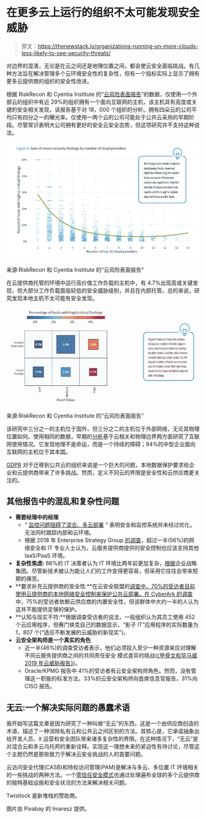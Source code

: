 # 在更多云上运行的组织不太可能发现安全威胁

> 原文：<https://thenewstack.io/organizations-running-on-more-clouds-less-likely-to-see-security-threats/>

对边界的混淆，无论是在云之间还是地理位置之间，都会使云安全面临挑战。有几种方法旨在解决管理多个云环境安全性的复杂性，但有一个指标实际上显示了拥有更多云提供商的组织的安全性改进。

根据 RiskRecon 和 Cyentia Institute 的“[云风险表面报告](https://www.riskrecon.com/cloud-risk-surface-report)”的数据，仅使用一个外部云的组织中有近 29%的组织拥有一个面向互联网的主机，该主机具有高度或关键的安全相关发现，该报告基于对 18，000 个组织的分析。拥有四朵云的公司平均只有四分之一的曝光率。仅使用一两个云的公司可能处于公共云采用的早期阶段。尽管常识表明大公司拥有更好的安全云安全态势，但这项研究并不支持这种说法。

![](img/83f1cab76bfebd433b65542d47083342.png)

来源:RiskRecon 和 Cyentia Institute 的“云风险表面报告”

在云提供商托管的环境中运行高价值工作负载的主机中，有 4.7%出现高或关键发现，但大部分工作负载面临较低的安全威胁级别，并且在内部托管。总的来说，研究发现本地主机不太可能有安全发现。

![](img/3b82d0e84d7c54f882cc104cc1e038c7.png)

来源:RiskRecon 和 Cyentia Institute 的“云风险表面报告”

该研究中三分之一的主机位于国外，但三分之二的主机位于外部网络，无论其物理位置如何。使用相同的数据，早期的[分析](https://www.riskrecon.com/internet-risk-surface-report)基于云相关和物理边界两方面研究了互联网使用情况。它发现地理不是命运，而是一个持续的障碍；94%的中型企业面向互联网的主机位于其本国。

[GDPR](/wasting-money-on-public-cloud-storage/) 对于迁移到公共云的组织来说是一个巨大的问题，本地数据保护要求给企业和云提供商带来了许多挑战。然而，定义不同云的界限是安全性和云供应商更关注的。

## 其他报告中的混乱和复杂性问题

*   **需要经理中的经理**
    *   *"* [监控问题阻碍了混合、多云部署](https://thenewstack.io/monitoring-concerns-hamper-hybrid-multicloud-deployments/) *"* 表明安全和监控系统并未经过优化，无法同时跟踪内部和云环境。
    *   根据 2018 年 Enterprise Strategy Group [的调查](https://www.csoonline.com/article/3317563/cybersecurity-professional-impressions-on-cloud-native-security.html)，超过一半(56%)的网络安全和 IT 专业人士认为，云服务提供商提供的安全控制也应该支持其他 IaaS/PaaS 环境。
*   **复杂性焦虑:** 66%的 IT 决策者认为 IT 环境比两年前更加复杂，[根据](https://research.esg-global.com/reportaction/tect0411201901/Toc)企业战略集团。尽管新技术被认为能让人们的工作变得更容易，但采用它往往会带来短期的痛苦。
*   **要求补充云提供商的安全性:**在云安全联盟的[调查中，70%的受访者目前使用云提供商的本地网络安全控制来保护公共云部署。在 CyberArk 的](https://cloudsecurityalliance.org/artifacts/cloud-security-complexity/)[调查](https://www.cyberark.com/resource/global-advanced-threat-landscape-2019-focus-on-cloud/)中，75%的受访者依赖云供应商的内置安全性，但该群体中大约一半的人认为这并不能提供足够的保护。
*   **认知与现实不符:**根据调查受访者的说法，一般组织认为其员工使用 452 个云应用程序，但赛门铁克自己的数据显示，“影子 IT”应用程序的实际数量为 1，807 个(“适应不断发展的云威胁的新现实”)。
*   **云安全架构师是一个真实的角色**
    *   近一半(46%)的调查受访者表示，他们必须投入至少一种资源来应对理解不同云服务提供商之间的共同责任安全
        模式差异的挑战([《甲骨文和毕马威 2019 年云威胁报告》](https://www.oracle.com/cloud/cloud-threat-report/))。
    *   Oracle/KPMG 报告中 41%的受访者有云安全架构师角色。然而，没有管理这一职能的标准方法，33%的云安全架构师向首席信息官报告，31%向 CISO 报告。

## 无云:一个解决实际问题的愚蠢术语

我开始写这篇文章是因为研究了一种叫做“无云”的东西，这是一个由供应商创造的术语，描述了一种消除私有云和公共云之间区别的方法。其核心是，它承诺抽象出给开发人员、it 运营和安全团队带来诸多复杂性的界限。在这种情况下，“无云”是对混合云和多云乌托邦的重新诠释。实现这一理想未来的紧迫性有待讨论，尽管这个主题仍然是那些致力于解决云安全挑战的人的首要问题。

云访问安全代理(CASB)和特权访问管理(PAM)是解决与多云、多位置 IT 环境相关的一些挑战的两种方法。一个[零信任安全模式](https://www.twistlock.com/2019/04/08/zero-trust-security-means-achieve/)也通过处理遍布全球的多个云提供商的独特基础设施和安全状况的方法来解决相关问题。

Twistlock 是新堆栈的赞助商。

图片由 Pixabay 的 lmaresz 提供。

<svg xmlns:xlink="http://www.w3.org/1999/xlink" viewBox="0 0 68 31" version="1.1"><title>Group</title> <desc>Created with Sketch.</desc></svg>